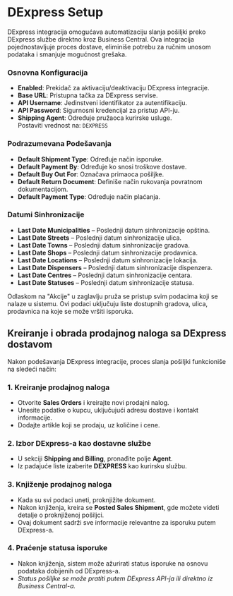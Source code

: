 # DExpress Setup

DExpress integracija omogućava automatizaciju slanja pošiljki preko DExpress službe direktno kroz Business Central. Ova integracija pojednostavljuje proces dostave, eliminiše potrebu za ručnim unosom podataka i smanjuje mogućnost grešaka.


### Osnovna Konfiguracija
- **Enabled**: Prekidač za aktivaciju/deaktivaciju DExpress integracije.
- **Base URL**: Pristupna tačka za DExpress servise.  
- **API Username**: Jedinstveni identifikator za autentifikaciju.
- **API Password**: Sigurnosni kredencijal za pristup API-ju.
- **Shipping Agent**: Određuje pružaoca kurirske usluge.  
     Postaviti vrednost na: `DEXPRESS`

### Podrazumevana Podešavanja
- **Default Shipment Type**: Određuje način isporuke.  
- **Default Payment By**: Određuje ko snosi troškove dostave.  
- **Default Buy Out For**: Označava primaoca pošiljke.  
- **Default Return Document**: Definiše način rukovanja povratnom dokumentacijom.  
- **Default Payment Type**: Određuje način plaćanja.  

### Datumi Sinhronizacije

- **Last Date Municipalities** – Poslednji datum sinhronizacije opština.
- **Last Date Streets** – Poslednji datum sinhronizacije ulica.
- **Last Date Towns** – Poslednji datum sinhronizacije gradova.
- **Last Date Shops** – Poslednji datum sinhronizacije prodavnica.
- **Last Date Locations** – Poslednji datum sinhronizacije lokacija.
- **Last Date Dispensers** – Poslednji datum sinhronizacije dispenzera.
- **Last Date Centres** – Poslednji datum sinhronizacije centara.
- **Last Date Statuses** – Poslednji datum sinhronizacije statusa.
  
Odlaskom na "Akcije" u zaglavlju pruža se pristup svim podacima koji se nalaze u sistemu. Ovi podaci uključuju liste dostupnih gradova, ulica, prodavnica na koje se može vršiti isporuka.
     

## Kreiranje i obrada prodajnog naloga sa DExpress dostavom  

Nakon podešavanja DExpress integracije, proces slanja pošiljki funkcioniše na sledeći način:  

### 1. Kreiranje prodajnog naloga  
- Otvorite **Sales Orders** i kreirajte novi prodajni nalog.  
- Unesite podatke o kupcu, uključujući adresu dostave i kontakt informacije.  
- Dodajte artikle koji se prodaju, uz količine i cene.  

### 2. Izbor DExpress-a kao dostavne službe  
- U sekciji **Shipping and Billing**, pronađite polje **Agent**.  
- Iz padajuće liste izaberite **DEXPRESS** kao kurirsku službu.  
     

### 3. Knjiženje prodajnog naloga  
- Kada su svi podaci uneti, proknjižite dokument.  
- Nakon knjiženja, kreira se **Posted Sales Shipment**, gde možete videti detalje o proknjiženoj pošiljci.  
- Ovaj dokument sadrži sve informacije relevantne za isporuku putem DExpress-a.  

### 4. Praćenje statusa isporuke  
- Nakon knjiženja, sistem može ažurirati status isporuke na osnovu podataka dobijenih od DExpress-a.  
- *Status pošiljke se može pratiti putem DExpress API-ja ili direktno iz Business Central-a.*  
